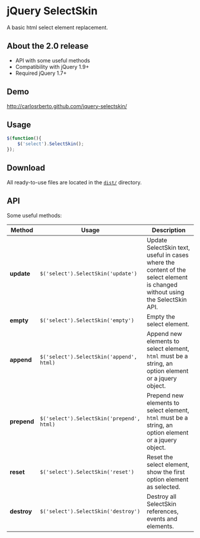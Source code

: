 # jQuery SelectSkin

A basic html select element replacement.

## About the 2.0 release

* API with some useful methods
* Compatibility with jQuery 1.9+
* Required jQuery 1.7+

## Demo

http://carlosrberto.github.com/jquery-selectskin/

## Usage
```javascript
$(function(){
	$('select').SelectSkin();
});
```

## Download

All ready-to-use files are located in the [`dist/`](dist/) directory.

## API

Some useful methods:

|    Method   |                     Usage                     |                                                         Description                                                          |
|-------------|-----------------------------------------------|------------------------------------------------------------------------------------------------------------------------------|
| **update**  | ```$('select').SelectSkin('update')```        | Update SelectSkin text, useful in cases where the content of the select element is changed without using the SelectSkin API. |
| **empty**   | ```$('select').SelectSkin('empty')```         | Empty the select element.                                                                                                    |
| **append**  | ```$('select').SelectSkin('append', html)```  | Append new elements to select element, `html` must be a string, an option element or a jquery object.                        |
| **prepend** | ```$('select').SelectSkin('prepend', html)``` | Prepend new elements to select element, `html` must be a string, an option element or a jquery object.                       |
| **reset**   | ```$('select').SelectSkin('reset')```         | Reset the select element, show the first option element as selected.                                                         |
| **destroy** | ```$('select').SelectSkin('destroy')```       | Destroy all SelectSkin references, events and elements.                                                                      |
